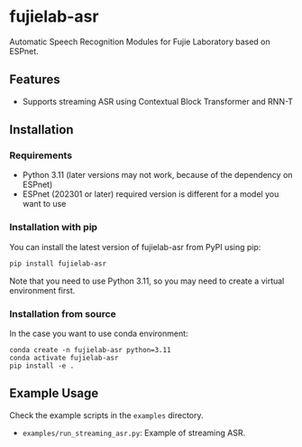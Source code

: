 # fujielab-asr

Automatic Speech Recognition Modules for Fujie Laboratory based on ESPnet.

## Features

- Supports streaming ASR using Contextual Block Transformer and RNN-T

## Installation

### Requirements

- Python 3.11 (later versions may not work, because of the dependency on ESPnet)
- ESPnet (202301 or later) required version is different for a model you want to use

### Installation with pip

You can install the latest version of fujielab-asr from PyPI using pip:
```bash
pip install fujielab-asr
```

Note that you need to use Python 3.11, so you may need to create a virtual environment first.

### Installation from source

In the case you want to use conda environment:
```
conda create -n fujielab-asr python=3.11
conda activate fujielab-asr
pip install -e .
```

## Example Usage

Check the example scripts in the `examples` directory.
- `examples/run_streaming_asr.py`: Example of streaming ASR.


